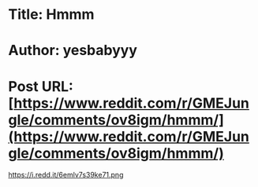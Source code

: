 # Title: Hmmm
# Author: yesbabyyy
# Post URL: [https://www.reddit.com/r/GMEJungle/comments/ov8igm/hmmm/](https://www.reddit.com/r/GMEJungle/comments/ov8igm/hmmm/)


https://i.redd.it/6emlv7s39ke71.png